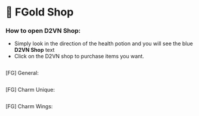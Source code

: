 # 🏪 FGold Shop

### How to open D2VN Shop:

* Simply look in the direction of the health potion and you will see the blue **D2VN Shop** text
* Click on the D2VN shop to purchase items you want.

<figure><img src="../../.gitbook/assets/image (3) (1).png" alt=""><figcaption></figcaption></figure>

\[FG] General:

<figure><img src="../../.gitbook/assets/image (11).png" alt=""><figcaption></figcaption></figure>

\[FG] Charm Unique:

<figure><img src="../../.gitbook/assets/image (1) (1).png" alt=""><figcaption></figcaption></figure>

\[FG] Charm Wings:

<figure><img src="../../.gitbook/assets/image (2) (1).png" alt=""><figcaption></figcaption></figure>